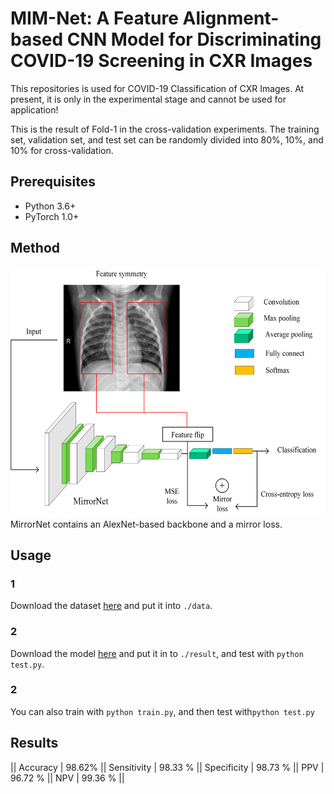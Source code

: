 # MIM-Net: A Feature Alignment-based CNN Model for Discriminating COVID-19 Screening in CXR Images 

This repositories is used for COVID-19 Classification of CXR Images. At present, it is only in the experimental stage and cannot be used for application!

This is the result of Fold-1 in the cross-validation experiments. The training set, validation set, and test set can be randomly divided into 80%, 10%, and 10% for cross-validation.

## Prerequisites
- Python 3.6+
- PyTorch 1.0+

## Method
<div align="center">
  <img src="./picture/graphic abstract.png" width="600" height="400">
</div>
MirrorNet contains an AlexNet-based backbone and a mirror loss.

## Usage
### 1
Download the  dataset [here](https://drive.google.com/file/d/1f6Gs2SHJxSdZAbprgetLHFBWPdnp-oMf/view?usp=sharing) and put it into `./data`.
### 2
Download the model [here](https://drive.google.com/file/d/1DET5tgMmOQdPOehJR4nvZUJCcEsMIVC-/view?usp=sharing) and put it in to `./result`, and  test with `python test.py`.
### 2
You can also train with `python train.py`, and then test with`python test.py`

## Results
|| Accuracy | 98.62%  ||  Sensitivity | 98.33 %  ||  Specificity  | 98.73 %  ||   PPV   | 96.72 %  ||  NPV  | 99.36 %  ||
